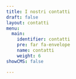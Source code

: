 ```yaml
---
title: I nostri contatti
draft: false
layout: contatti
menu:
  main:
    identifier: contatti
    pre: far fa-envelope
    name: contatti
    weight: 6
showCMS: false

---
```


